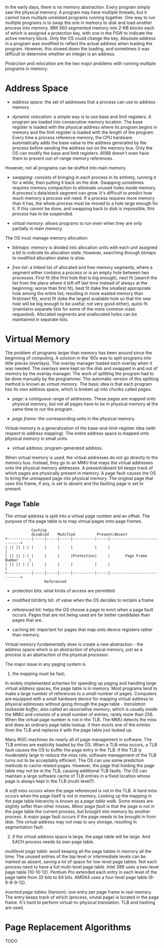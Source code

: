 In the early days, there is no memory abstraction. Every program simply saw the physical memory. A program may have multiple threads, but it cannot have multiple unrelated programs running together. One way to run multiple programs is to swap the one in memory to disk and load another process into memory. IBM 360 segmented memory into 2-KB blocks each of which is assigned a protection key, with one in the PSW to indicate the active memory block. Only the OS could change the key. Absolute address in a program was modified to reflect the actual address when loading the program. However, this slowed down the loading, and sometimes it was difficult to determine whether an integer is an address.

_Protection_ and _relocation_ are the two major problems with running multiple programs in memory.

# Address Space

- _address space_: the set of addresses that a process can use to address memory

- _dynamic relocation_: a simple way is to use base and limit registers. A program are loaded into consecutive memory location. The base register is loaded with the physical address where its program begins in memory and the limit register is loaded with the length of the program. Every time a process reference memory, the CPU hardware automatically adds the base value to the address generated by the process before sending the address out on the memory bus. Only the OS can modify the base and limit registers. 8088 doesn't even have them to prevent out-of-range memory references.

However, not all programs can be stuffed into main memory. 

- _swapping_: consists of bringing in each process in its entirety, running it for a while, then putting it back on the disk. Swapping sometimes requires memory compaction to eliminate unused holes inside memory. A process's data/stack segment can grow. It's difficult to predict how much memory a process will need. If a process requires more memory than it has, the whole process must be moved to a hole large enough for it. If this cannot be done, and swapping back to disk is impossible, this process has to be suspended.

- _virtual memory_: allows programs to run even when they are only partially in main memory.

The OS must manage memory allocation:

- _bitmaps_: memory is divided into allocation units with each unit assigned a bit to indicate its allocation state. However, searching through bimaps to modified allocation states is slow.

- _free list_: a linked list of allocated and free memory segments, where a segment either contains a process or is an empty hole between two processes. First fit (the first hole that is big enough), next fit (search the list from the place where it left off last time instead of always at the beginning; worse than first fit), best fit (take the smallest appropriate hole among the entire list; resulting in more wasted memory than first/next fit), worst fit (take the largest available hole so that the new hole will be big enough to be useful; not very good either), quick fit (maintains separate lists for some of the more common sizes requested). Allocated segments and unallocated holes can be maintained in separate lists.

# Virtual Memory

The problem of programs larger than memory has been around since the beginning of computing. A solution in the '60s was to split programs into little pieces (overlays). The overlay manager loaded each overlay when it was needed. The overlays were kept on the disk and swapped in and out of memory by the overlay manager. The work of splitting the program had to be done manually by the programmer. The automatic version of this splitting method is known as _virtual memory_. The basic idea is that each program has its own address space, which is broken up into chunks called _pages_. 

- _page_: a contiguous range of addresses. These pages are mapped onto physical memory, but not all pages have to be in physical memory at the same time to run the program.

- _page frame_: the corresponding units in the physical memory.

Virtual memory is a generalization of the base-and-limit-register idea (with respect to address mapping). The entire address space is mapped onto physical memory in small units.

- virtual address: program-generated address.

When virtual memory is used, the virtual addresses do not go directly to the memory bus. Instead, they go to an MMU that maps the virtual addresses onto the physical memory addresses. A present/absent bit keeps track of which pages are physically present in memory. A page fault causes the OS to bring the unmapped page into physical memory. The original page that uses this frame, if any, is set to absent and the faulting page is set to present.

## Page Table

The virtual address is split into a virtual page number and an offset. The purpose of the page table is to map virtual pages onto page frames.

```
            Caching
            disabled    Modified          Present/Absent
+-----------|-----|-----|-----|----------|-----|-----------------------------+
| || || |-| |     |     |     |          |     |                             |
| || || |-| |     |     |     |Protection|     |       Page Frame Number     |
| || || |-| |     |     |     |          |     |                             |
+-----------|-----|-----|-----|----------|-----|-----------------------------+
                  Referenced
```

- protection bits: what kinds of access are permitted

- modified bit/dirty bit: of value when the OS decides to reclaim a frame

- referenced bit: helps the OS choose a page to evict when a page fault occurs. Pages that are not being used are far better candidates than pages that are.

- caching bit: important for pages that map onto device registers rather than memory.

Virtual memory fundamentally does is create a new abstraction - the address space which is an abstraction of physical memory, just as a process is an abstraction of the physical processor.

The major issue in any paging system is

1. the mapping must be fast;

In widely implemented schemes for speeding up paging and handling large virtual address spaces, the page table is in memory. Most programs tend to make a large number of references to a small number of pages. Computers are equipped with a small hardware device for mapping virtual address to physical addresses without going through the page table - _translation lookaside buffer_, also called an _associative memory_, which is usually inside the MMU and consists of a small number of entries, rarely more than 256. When the virtual page number is not in the TLB. The MMU detects the miss and does an ordinary page table lookup. It then evicts one of the entries from the TLB and replaces it with the page table just looked up.

Many RISC machines do nearly all of page management in software. The TLB entries are explicitly loaded by the OS. When a TLB miss occurs, a TLB fault causes the OS to buffer the page entry in the TLB. If the TLB is moderately large to reduce the miss rate, software management of the TLB turns out to be acceptably efficient. The OS can use some prediction methods to cache related pages. However, the page that holding the page table may not be in the TLB, causing additional TLB faults. The OS can maintain a large software cache of TLB entries in a fixed location whose page is always kept in the TLB (multi-level?). 

A _soft miss_ occurs when the page referenced is not in the TLB. A _hard miss_ occurs when the page itself is not in memory. Looking up the mapping in the page table hierarchy is known as a _page table walk_. Some misses are slightly softer than other misses. _Minor page fault_ is that the page is not in the page table the current process, but brought into memory by another process. A major page fault occurs if the page needs to be brought in from disk. The virtual address may not map to any storage, resulting in segmentation fault.

2. if the virtual address space is large, the page table will be large. And EACH process needs its own page table.

_multilevel page table_: avoid keeping all the page tables in memory all the time. The unused entries of the top level  or intermediate levels can be marked as absent, saving a lot of space for low-level page tables. Not each process need to have a full multi-level page table. Intel 386 uses a two-level page table (10-10-12). Pentium Pro extended each entry in each level of the page table from 32 bits to 64 bits. AMD64 uses a four-level page table (9-9-9-9-12).

_inverted page tables_ (Itanium): one entry per page frame in real memory. The entry keeps track of which (process, virutal page) is located in the page frame. It's hard to perform virtual-to-physical translation. TLB and hashing are used.

# Page Replacement Algorithms

TODO

# 

